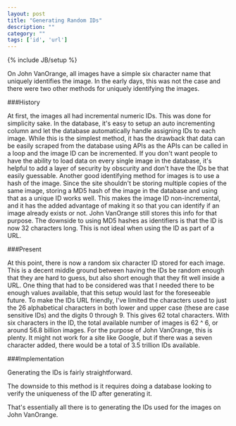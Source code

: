 ```yaml
---
layout: post
title: "Generating Random IDs"
description: ""
category: ""
tags: ['id', 'url']
---
```

{% include JB/setup %}

On John VanOrange, all images have a simple six character name that uniquely identifies the image. In the early days, this was not the case and there were two other methods for uniquely identifying the images.

###History

At first, the images all had incremental numeric IDs.  This was done for simplicity sake. In the database, it's easy to setup an auto incrementing column and let the database automatically handle assigning IDs to each image.  While this is the simplest method, it has the drawback that data can be easily scraped from the database using APIs as the APIs can be called in a loop and the image ID can be incremented.  If you don't want people to have the ability to load data on every single image in the database, it's helpful to add a layer of security by obscurity and don't have the IDs be that easily guessable.
Another good identifying method for images is to use a hash of the image.  Since the site shouldn't be storing multiple copies of the same image, storing a MD5 hash of the image in the database and using that as a unique ID works well.  This makes the image ID non-incremental, and it has the added advantage of making it so that you can identify if an image already exists or not. John VanOrange still stores this info for that purpose.  The downside to using MD5 hashes as identifiers is that the ID is now 32 characters long.  This is not ideal when using the ID as part of a URL.

###Present

At this point, there is now a random six character ID stored for each image. This is a decent middle ground between having the IDs be random enough that they are hard to guess, but also short enough that they fit well inside a URL. One thing that had to be considered was that I needed there to be enough values available, that this setup would last for the foreseeable future.  To make the IDs URL friendly, I've limited the characters used to just the 26 alphabetical characters in both lower and upper case (these are case sensitive IDs) and the digits 0 through 9.  This gives 62 total characters.  With six characters in the ID, the total available number of images is 62 ^ 6, or around 56.8 billion images.  For the purpose of John VanOrange, this is plenty.  It might not work for a site like Google, but if there was a seven character added, there would be a total of 3.5 trillion IDs available.

###Implementation

Generating the IDs is fairly straightforward.

<script src="https://gist.github.com/cbulock/7014470.js"> </script>

The downside to this method is it requires doing a database looking to verify the uniqueness of the ID after generating it.

<script src="https://gist.github.com/cbulock/7014405.js"> </script>

That's essentially all there is to generating the IDs used for the images on John VanOrange.
